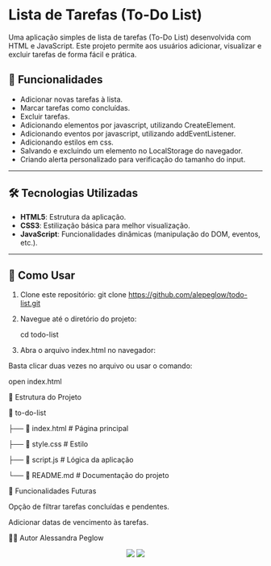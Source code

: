 # Lista de Tarefas (To-Do List)

Uma aplicação simples de lista de tarefas (To-Do List) desenvolvida com HTML e JavaScript. Este projeto permite aos usuários adicionar, visualizar e excluir tarefas de forma fácil e prática.


## 🎯 Funcionalidades

- Adicionar novas tarefas à lista.
- Marcar tarefas como concluídas.
- Excluir tarefas.
- Adicionando elementos por javascript, utilizando CreateElement.
- Adicionando eventos por javascript, utilizando addEventListener.
- Adicionando estilos em css.
- Salvando e excluindo um elemento no LocalStorage do navegador.
- Criando alerta personalizado para verificação do tamanho do input. 

---

## 🛠️ Tecnologias Utilizadas

- **HTML5**: Estrutura da aplicação.
- **CSS3**: Estilização básica para melhor visualização.
- **JavaScript**: Funcionalidades dinâmicas (manipulação do DOM, eventos, etc.).

---

## 🚀 Como Usar

1. Clone este repositório:
   git clone https://github.com/alepeglow/todo-list.git

2. Navegue até o diretório do projeto:   
  
    cd todo-list

3. Abra o arquivo index.html no navegador:

Basta clicar duas vezes no arquivo ou usar o comando:

open index.html

📂 Estrutura do Projeto

📁 to-do-list
<p>├── 📄 index.html         # Página principal </p>
<p>├── 📄 style.css          # Estilo </p>
<p>├── 📄 script.js          # Lógica da aplicação </p>
<p>└── 📄 README.md          # Documentação do projeto </p>

📝 Funcionalidades Futuras

 <p>Opção de filtrar tarefas concluídas e pendentes.</p>
 <p>Adicionar datas de vencimento às tarefas.</p>

 👨‍💻 Autor
Alessandra Peglow

<p align="center">
   <a href="https://www.linkedin.com/in/alessandra-peglow/"><img src="https://img.shields.io/badge/-alepeglow-purple?style=flat&logo=Linkedin&logoColor=white" target="_blank"/></a>
  <a href="https://github.com/alepeglow"><img src="https://img.shields.io/badge/-alepeglow-purple?style=flat&logo=Github&logoColor=white" target="_blank"></a>



